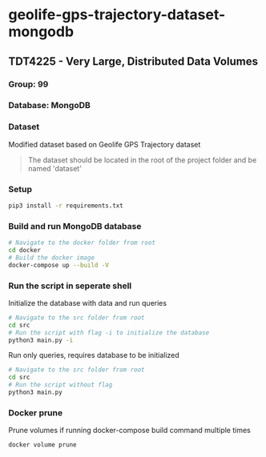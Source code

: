 # geolife-gps-trajectory-dataset-mongodb
## TDT4225 - Very Large, Distributed Data Volumes

### Group: 99

### Database: MongoDB

### Dataset
Modified dataset based on Geolife GPS Trajectory dataset

> The dataset should be located in the root of the project folder and be named 'dataset'

### Setup
```bash
pip3 install -r requirements.txt
```

### Build and run MongoDB database
```bash
# Navigate to the docker folder from root
cd docker
# Build the docker image
docker-compose up --build -V
```

### Run the script in seperate shell
Initialize the database with data and run queries
```bash
# Navigate to the src folder from root
cd src 
# Run the script with flag -i to initialize the database
python3 main.py -i
```

Run only queries, requires database to be initialized
```bash
# Navigate to the src folder from root
cd src
# Run the script without flag
python3 main.py
```

### Docker prune
Prune volumes if running docker-compose build command multiple times
```bash
docker volume prune
```

